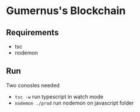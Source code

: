 # Gumernus's Blockchain
## Requirements
- tsc
- nodemon
## Run
Two conosles needed
- `tsc -w` run typescript in watch mode
- `nodemon ./prod` run nodemon on javascript folder
